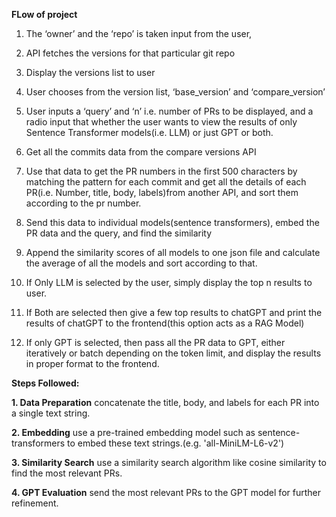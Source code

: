 **FLow of project**

1. The ‘owner’ and the ‘repo’ is taken input from the user, 

2. API fetches the versions for that particular git repo

3. Display the versions list to user

4. User chooses from the version list, ‘base_version’ and ‘compare_version’

5. User inputs a ‘query’ and ‘n’ i.e. number of PRs to be displayed, and a radio input that whether the user wants to view the results of only Sentence Transformer models(i.e. LLM) or just GPT or both. 

6. Get all the commits data from the compare versions API

7. Use that data to get the PR numbers in the first 500 characters by matching the pattern for each commit and get all the details of each PR(i.e. Number, title, body, labels)from another API, and sort them according to the pr number.

8. Send this data to individual models(sentence transformers), embed the PR data and the query, and find the similarity

9. Append the similarity scores of all models to one json file and calculate the average of all the models and sort according to that.

10. If Only LLM is selected by the user, simply display the top n results to user.

11. If Both are selected then give a few top results to chatGPT and print the results of chatGPT to the frontend(this option acts as a RAG Model)  

12. If only GPT is selected, then pass all the PR data to GPT, either iteratively or batch depending on the token limit, and display the results in proper format to the frontend.



**Steps Followed:**

**1. Data Preparation**
    concatenate the title, body, and labels for each PR into a single text string.

**2. Embedding**
    use a pre-trained embedding model such as sentence-transformers to embed these text strings.(e.g. 'all-MiniLM-L6-v2')

**3. Similarity Search**
    use a similarity search algorithm like cosine similarity to find the most relevant PRs.

**4. GPT Evaluation**
    send the most relevant PRs to the GPT model for further refinement.

